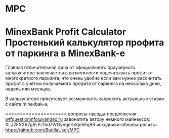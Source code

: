 # MPC 
MinexBank Profit Calculator
Простенький калькулятор профита от паркинга в MinexBank-е
===========================

Главная отличительная фича от официального браузерного калькулятора заключается в
возможности подсчитывать профит от многократного паркинга, что очень удобно если вам нужно
рассчитать профит с учётом получаемого профита от паркинга на несколько дней, недель или месяцев.

В калькуляторе присутсвует возможность запросить актуальные ставки с сайта minexbak-a.

=====================
вопросы-наезды-предложения: wtfquestioninfo@yandex.ru 
задонатить автору немного майнексов: XLJ2FXXB7gRLFiThd7WGyVgerhXje5FqBR 
исходники-обновы-релизы: https://github.com/BarillaUser/MPC
